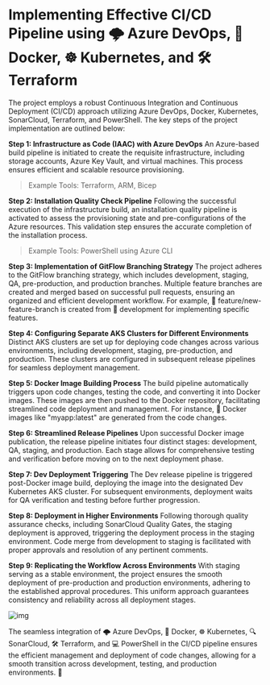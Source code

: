 # Implementing Effective CI/CD Pipeline using 🌩️ Azure DevOps, 🐳 Docker, ☸️ Kubernetes, and 🛠️ Terraform

The project employs a robust Continuous Integration and Continuous Deployment (CI/CD) approach utilizing Azure DevOps, Docker, Kubernetes, SonarCloud, Terraform, and PowerShell. The key steps of the project implementation are outlined below:

**Step 1: Infrastructure as Code (IAAC) with Azure DevOps** 
An Azure-based build pipeline is initiated to create the requisite infrastructure, including storage accounts, Azure Key Vault, and virtual machines. This process ensures efficient and scalable resource provisioning.
> Example Tools: Terraform, ARM, Bicep

**Step 2: Installation Quality Check Pipeline**
Following the successful execution of the infrastructure build, an installation quality pipeline is activated to assess the provisioning state and pre-configurations of the Azure resources. This validation step ensures the accurate completion of the installation process.
> Example Tools: PowerShell using Azure CLI

**Step 3: Implementation of GitFlow Branching Strategy**
The project adheres to the GitFlow branching strategy, which includes development, staging, QA, pre-production, and production branches. Multiple feature branches are created and merged based on successful pull requests, ensuring an organized and efficient development workflow. For example, 🌿 feature/new-feature-branch is created from 🌿 development for implementing specific features.

**Step 4: Configuring Separate AKS Clusters for Different Environments**
Distinct AKS clusters are set up for deploying code changes across various environments, including development, staging, pre-production, and production. These clusters are configured in subsequent release pipelines for seamless deployment management.

**Step 5: Docker Image Building Process**
The build pipeline automatically triggers upon code changes, testing the code, and converting it into Docker images. These images are then pushed to the Docker repository, facilitating streamlined code deployment and management. For instance, 🐳 Docker images like "myapp:latest" are generated from the code changes.

**Step 6: Streamlined Release Pipelines**
Upon successful Docker image publication, the release pipeline initiates four distinct stages: development, QA, staging, and production. Each stage allows for comprehensive testing and verification before moving on to the next deployment phase.

**Step 7: Dev Deployment Triggering**
The Dev release pipeline is triggered post-Docker image build, deploying the image into the designated Dev Kubernetes AKS cluster. For subsequent environments, deployment waits for QA verification and testing before further progression.

**Step 8: Deployment in Higher Environments**
Following thorough quality assurance checks, including SonarCloud Quality Gates, the staging deployment is approved, triggering the deployment process in the staging environment. Code merge from development to staging is facilitated with proper approvals and resolution of any pertinent comments.

**Step 9: Replicating the Workflow Across Environments**
With staging serving as a stable environment, the project ensures the smooth deployment of pre-production and production environments, adhering to the established approval procedures. This uniform approach guarantees consistency and reliability across all deployment stages.

![img](https://bitbucket.org/devopslogosgifs/devops/raw/cdd23331909d05d54c32adb1e9c87f48361971e6/staging%20pipelines.JPG)

The seamless integration of 🌩️ Azure DevOps, 🐳 Docker, ☸️ Kubernetes, 🔍 SonarCloud, 🛠️ Terraform, and 💻 PowerShell in the CI/CD pipeline ensures the efficient management and deployment of code changes, allowing for a smooth transition across development, testing, and production environments. 🚀
